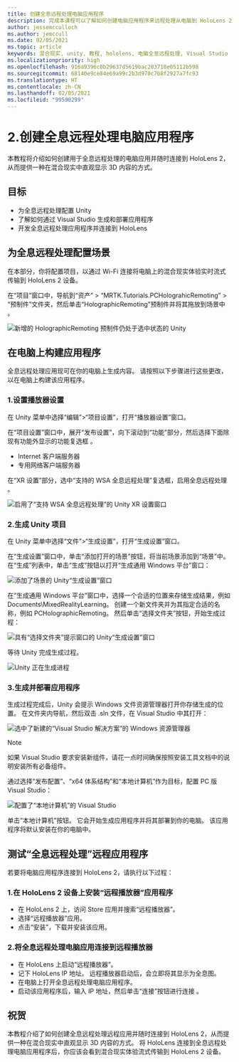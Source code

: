 ```yaml
---
title: 创建全息远程处理电脑应用程序
description: 完成本课程可以了解如何创建电脑应用程序来远程处理从电脑到 HoloLens 2 的混合现实体验。
author: jessemcculloch
ms.author: jemccull
ms.date: 02/05/2021
ms.topic: article
keywords: 混合现实, unity, 教程, hololens, 电脑全息远程处理, Visual Studio
ms.localizationpriority: high
ms.openlocfilehash: 916a9396c0b29637d5619bac203718e05112b598
ms.sourcegitcommit: 68140e9ce84e69a99c2b3d970c7b8f2927a7fc93
ms.translationtype: HT
ms.contentlocale: zh-CN
ms.lasthandoff: 02/05/2021
ms.locfileid: "99590299"
---
```

# <a name="2-creating-a-holographic-remoting-pc-application"></a>2.创建全息远程处理电脑应用程序

本教程将介绍如何创建用于全息远程处理的电脑应用并随时连接到 HoloLens 2，从而提供一种在混合现实中直观显示 3D 内容的方式。

## <a name="objectives"></a>目标

* 为全息远程处理配置 Unity
* 了解如何通过 Visual Studio 生成和部署应用程序
* 开发全息远程处理应用程序并连接到 HoloLens

## <a name="configuring-your-scene-for-holographic-remoting"></a>为全息远程处理配置场景

在本部分，你将配置项目，以通过 Wi-Fi 连接将电脑上的混合现实体验实时流式传输到 HoloLens 2 设备。

在“项目”窗口中，导航到“资产” > “MRTK.Tutorials.PCHolograhicRemoting” > “预制件”文件夹，然后单击“HolographicRemoting”预制件并将其拖放到场景中   。

![新增的 HolographicRemoting 预制件仍处于选中状态的 Unity](images/mrlearning-pc-holographic-remoting/Tutorial2-Section1-Step1-1.png)

## <a name="build-your-application-to-pc"></a>在电脑上构建应用程序

全息远程处理应用现可在你的电脑上生成内容。 请按照以下步骤进行这些更改，以在电脑上构建该应用程序。

### <a name="1-set-the-player-settings"></a>1.设置播放器设置

在 Unity 菜单中选择“编辑”>“项目设置”，打开“播放器设置”窗口。

在“项目设置”窗口中，展开“发布设置”，向下滚动到“功能”部分，然后选择下面除现有功能外显示的功能复选框 。

* Internet 客户端服务器
* 专用网络客户端服务器

在“XR 设置”部分，选中“支持的 WSA 全息远程处理”复选框，启用全息远程处理 。

![启用了“支持 WSA 全息远程处理”的 Unity XR 设置窗口](images/mrlearning-pc-holographic-remoting/Tutorial2-Section2-Step1-1.png)

### <a name="2-build-the-unity-project"></a>2.生成 Unity 项目

在 Unity 菜单中选择“文件”>“生成设置”，打开“生成设置”窗口。

在“生成设置”窗口中，单击“添加打开的场景”按钮，将当前场景添加到“场景”中。 在“生成”列表中，单击“生成”按钮以打开“生成通用 Windows 平台”窗口：

![添加了场景的 Unity“生成设置”窗口](images/mrlearning-pc-holographic-remoting/Tutorial2-Section2-Step2-1.png)

在“生成通用 Windows 平台”窗口中，选择一个合适的位置来存储生成结果，例如 Documents\MixedRealityLearning。 创建一个新文件夹并为其指定合适的名称，例如 PCHolographicRemoting。 然后单击“选择文件夹”按钮，开始生成过程：

![具有“选择文件夹”提示窗口的 Unity“生成设置”窗口](images/mrlearning-pc-holographic-remoting/Tutorial2-Section2-Step2-2.png)

等待 Unity 完成生成过程。

![Unity 正在生成进程](images/mrlearning-pc-holographic-remoting/Tutorial2-Section2-Step2-3.png)

### <a name="3-build-and-deploy-the-application"></a>3.生成并部署应用程序

生成过程完成后，Unity 会提示 Windows 文件资源管理器打开你存储生成的位置。 在文件夹内导航，然后双击 .sln 文件，在 Visual Studio 中其打开：

![选中了新建的“Visual Studio 解决方案”的 Windows 资源管理器](images/mrlearning-pc-holographic-remoting/Tutorial2-Section2-Step3-1.png)

> [!NOTE]
> 如果 Visual Studio 要求安装新组件，请花一点时间确保按照安装工具文档中的说明安装所有必备组件。

通过选择“发布配置”、“x64 体系结构”和“本地计算机”作为目标，配置 PC 版 Visual Studio：

![配置了“本地计算机”的 Visual Studio](images/mrlearning-pc-holographic-remoting/Tutorial2-Section2-Step3-2.png)

单击“本地计算机”按钮。 它会开始生成应用程序并将其部署到你的电脑。 该应用程序将默认安装在你的电脑中。

## <a name="testing-holographic-remoting-remote-application"></a>测试“全息远程处理”远程应用程序

若要将电脑应用程序连接到 HoloLens 2，请执行以下过程：

### <a name="1-install-the-remoting-player-application-on-hololens-2-device"></a>1.在 HoloLens 2 设备上安装“远程播放器”应用程序

* 在 HoloLens 2 上，访问 Store 应用并搜索“远程播放器”。
* 选择“远程播放器”应用。
* 点击“安装”，下载并安装该应用。

### <a name="2-connect-the-holographic-remoting-pc-app-to-the-remoting-player"></a>2.将全息远程处理电脑应用连接到远程播放器

* 在 HoloLens 上启动“远程播放器”。
* 记下 HoloLens IP 地址。 远程播放器启动后，会立即将其显示为全息图。
* 在电脑上打开全息远程处理电脑应用程序。
* 启动该应用程序后，输入 IP 地址，然后单击“连接”按钮进行连接 。

## <a name="congratulations"></a>祝贺

本教程介绍了如何创建全息远程处理远程应用并随时连接到 HoloLens 2，从而提供一种在混合现实中直观显示 3D 内容的方式。 将 HoloLens 连接到全息远程处理电脑应用程序后，你应该会看到混合现实体验流式传输到 HoloLens 2 设备。
